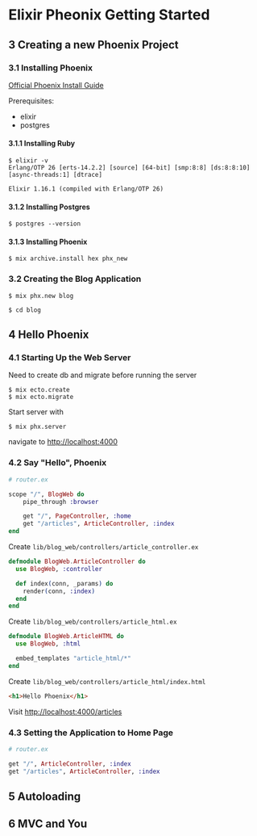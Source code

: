 # Elixir Pheonix Getting Started

## 3 Creating a new Phoenix Project


### 3.1 Installing Phoenix 

[Official Phoenix Install Guide](https://hexdocs.pm/phoenix/installation.html)

Prerequisites:
- elixir
- postgres

#### 3.1.1 Installing Ruby

```shell
$ elixir -v
Erlang/OTP 26 [erts-14.2.2] [source] [64-bit] [smp:8:8] [ds:8:8:10] [async-threads:1] [dtrace]

Elixir 1.16.1 (compiled with Erlang/OTP 26)
```

#### 3.1.2 Installing Postgres

```shell
$ postgres --version
```

#### 3.1.3 Installing Phoenix

```shell
$ mix archive.install hex phx_new
```

### 3.2 Creating the Blog Application

```shell
$ mix phx.new blog
```

```shell
$ cd blog
```

## 4 Hello Phoenix

### 4.1 Starting Up the Web Server

Need to create db and migrate before running the server
```shell
$ mix ecto.create
$ mix ecto.migrate
```

Start server with
```shell
$ mix phx.server
```

navigate to [http://localhost:4000](http://localhost:4000)

### 4.2 Say "Hello", Phoenix

```elixir
# router.ex

scope "/", BlogWeb do
    pipe_through :browser

    get "/", PageController, :home
    get "/articles", ArticleController, :index
end
```

Create `lib/blog_web/controllers/article_controller.ex`
```elixir
defmodule BlogWeb.ArticleController do
  use BlogWeb, :controller

  def index(conn, _params) do
    render(conn, :index)
  end
end
```

Create `lib/blog_web/controllers/article_html.ex`
```elixir
defmodule BlogWeb.ArticleHTML do
  use BlogWeb, :html

  embed_templates "article_html/*"
end
```

Create `lib/blog_web/controllers/article_html/index.html`
```html
<h1>Hello Phoenix</h1>
```

Visit [http://localhost:4000/articles](http://localhost:4000)

### 4.3 Setting the Application to Home Page

```elixir
# router.ex

get "/", ArticleController, :index
get "/articles", ArticleController, :index
```

## 5 Autoloading

## 6 MVC and You
